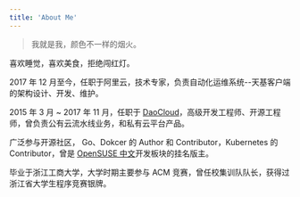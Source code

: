 ```yaml
---
title: 'About Me'
---
```


>我就是我，颜色不一样的烟火。

喜欢睡觉，喜欢美食，拒绝闯红灯。

2017 年 12 月至今，任职于阿里云，技术专家，负责自动化运维系统\-\-天基客户端的架构设计、开发、维护。

2015 年 3 月 ~ 2017 年 11 月，任职于 [DaoCloud](https://www.daocloud.io/)，高级开发工程师、开源工程师，曾负责公有云流水线业务，和私有云平台产品。

广泛参与开源社区， Go、Dokcer 的 Author 和 Contributor，Kubernetes 的 Contributor，曾是 [OpenSUSE 中文](https://forum.suse.org.cn/)开发板块的挂名版主。

毕业于浙江工商大学，大学时期主要参与 ACM 竞赛，曾任校集训队队长，获得过浙江省大学生程序竞赛银牌。
